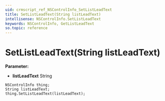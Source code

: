 ```yaml
---
uid: crmscript_ref_NSControlInfo_SetListLeadText
title: SetListLeadText(String listLeadText)
intellisense: NSControlInfo.SetListLeadText
keywords: NSControlInfo, GetListLeadText
so.topic: reference
---
```


# SetListLeadText(String listLeadText)

**Parameter:** 
* **listLeadText** String

```crmscript
NSControlInfo thing;
String listLeadText;
thing.SetListLeadText(listLeadText);
```

